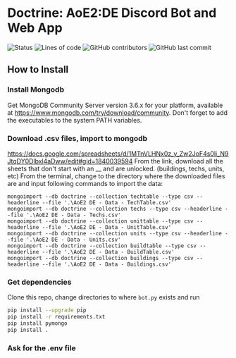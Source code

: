 # Doctrine: AoE2:DE Discord Bot and Web App
![Status](https://img.shields.io/badge/Status-In_Development-blue?style=flat-square) ![Lines of code](https://img.shields.io/tokei/lines/github/Amalgamator/Doctrine?style=flat-square) ![GitHub contributors](https://img.shields.io/github/contributors/Amalgamator/Doctrine?style=flat-square) ![GitHub last commit](https://img.shields.io/github/last-commit/Amalgamator/Doctrine?style=flat-square) 


## How to Install

### Install Mongodb 
Get MongoDB Community Server version 3.6.x for your platform, available at https://www.mongodb.com/try/download/community. 
Don't forget to add the executables to the system PATH variables.

### Download .csv files, import to mongodb

https://docs.google.com/spreadsheets/d/1MTnVLHNx0z_y_Zw2JoF4s0li_N9JtqDY0Dlbxl4aDww/edit#gid=1840039594
From the link, download all the sheets that don't start with an __ and are unlocked. (buildings, techs, units, etc)
From the terminal, change to the directory where the downloaded files are and input following commands to import the data:

```
mongoimport --db doctrine --collection techtable --type csv --headerline --file '.\AoE2 DE - Data - TechTable.csv'
mongoimport --db doctrine --collection techs --type csv --headerline --file '.\AoE2 DE - Data - Techs.csv'
mongoimport --db doctrine --collection unittable --type csv --headerline --file '.\AoE2 DE - Data - UnitTable.csv'
mongoimport --db doctrine --collection units --type csv --headerline --file '.\AoE2 DE - Data - Units.csv'
mongoimport --db doctrine --collection buildtable --type csv --headerline --file '.\AoE2 DE - Data - BuildTable.csv'
mongoimport --db doctrine --collection buildings --type csv --headerline --file '.\AoE2 DE - Data - Buildings.csv'
```

### Get dependencies
Clone this repo, change directories to where `bot.py` exists and run 
```bash
pip install --upgrade pip
pip install -r requirements.txt
pip install pymongo
pip install .
```

### Ask for the .env file
